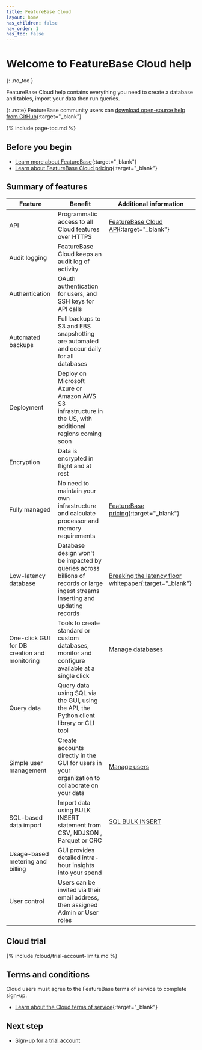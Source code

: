 ```yaml
---
title: FeatureBase Cloud
layout: home
has_children: false
nav_order: 1
has_toc: false
---
```


# Welcome to FeatureBase Cloud help
{: .no_toc }

FeatureBase Cloud help contains everything you need to create a database and tables, import your data then run queries.

{: .note}
FeatureBase community users can [download open-source help from GitHub](https://github.com/FeatureBaseDB/featurebase-docs/tree/featurebase-community-help){:target="_blank"}

{% include page-toc.md %}

## Before you begin

* [Learn more about FeatureBase](https://www.featurebase.com/){:target="_blank"}
* [Learn about FeatureBase Cloud pricing](https://www.featurebase.com/pricing){:target="_blank"}

## Summary of features

| Feature | Benefit | Additional information |
|---|---|---|
| API | Programmatic access to all Cloud features over HTTPS | [FeatureBase Cloud API](https://api-docs-featurebase-cloud.redoc.ly/){:target="_blank"} |
| Audit logging | FeatureBase Cloud keeps an audit log of activity |  |
| Authentication | OAuth authentication for users, and SSH keys for API calls |  |
| Automated backups | Full backups to S3 and EBS snapshotting are automated and occur daily for all databases |  |
| Deployment | Deploy on Microsoft Azure or Amazon AWS S3 infrastructure in the US, with additional regions coming soon |  |
| Encryption | Data is encrypted in flight and at rest |
| Fully managed | No need to maintain your own infrastructure and calculate processor and memory requirements | [FeatureBase pricing](https://www.featurebase.com/pricing){:target="_blank"} |
| Low-latency database | Database design won't be impacted by queries across billions of records or large ingest streams inserting and updating records | [Breaking the latency floor whitepaper](https://www.featurebase.com/blog/breaking-the-latency-floor-white-paper){:target="_blank"} |
| One-click GUI for DB creation and monitoring | Tools to create standard or custom databases, monitor and configure available at a single click | [Manage databases](/docs/cloud/cloud-databases/cloud-db-manage) |
| Query data | Query data using SQL via the GUI, using the API, the Python client library or CLI tool |  |
| Simple user management | Create accounts directly in the GUI for users in your organization to collaborate on your data | [Manage users](/docs/cloud/cloud-users/cloud-users-manage) |
| SQL-based data import | Import data using BULK INSERT statement from CSV, NDJSON , Parquet or ORC | [SQL BULK INSERT](/docs/sql-guide/statements/statement-insert-bulk) |
| Usage-based metering and billing | GUI provides detailed intra-hour insights into your spend |  |
| User control | Users can be invited via their email address, then assigned Admin or User roles |  |

## Cloud trial

{% include /cloud/trial-account-limits.md %}

## Terms and conditions

Cloud users must agree to the FeatureBase terms of service to complete sign-up.

* [Learn about the Cloud terms of service](https://www.featurebase.com/cloud-terms){:target="_blank"}

## Next step

* [Sign-up for a trial account](/docs/cloud/cloud-getstart/cloud-signup)
